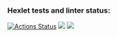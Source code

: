 ### Hexlet tests and linter status:
[![Actions Status](https://github.com/mvr2005/frontend-project-44/workflows/hexlet-check/badge.svg)](https://github.com/mvr2005/frontend-project-44/actions)
<a href="https://codeclimate.com/github/mvr2005/frontend-project-44/maintainability"><img src="https://api.codeclimate.com/v1/badges/815fe5c014825c473e84/maintainability" /></a>
<a href="https://asciinema.org/a/8FciLWcnRNsUorQyOZOzmIgAt" target="_blank"><img src="https://asciinema.org/a/8FciLWcnRNsUorQyOZOzmIgAt.svg" /></a>